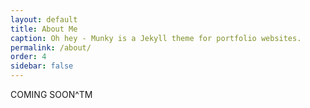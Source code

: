 ```yaml
---
layout: default
title: About Me
caption: Oh hey - Munky is a Jekyll theme for portfolio websites.
permalink: /about/
order: 4
sidebar: false
---
```


COMING SOON^TM
